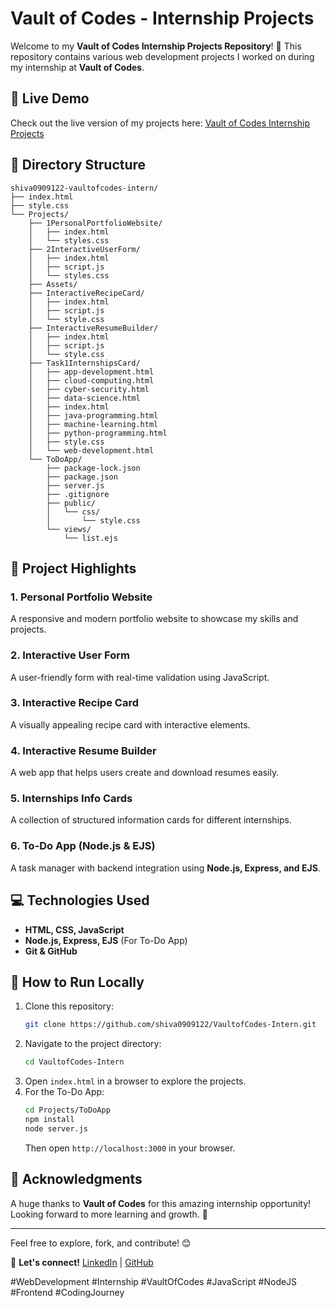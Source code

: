# Vault of Codes - Internship Projects

Welcome to my **Vault of Codes Internship Projects Repository**! 🚀 This repository contains various web development projects I worked on during my internship at **Vault of Codes**.

## 🔗 Live Demo
Check out the live version of my projects here: [Vault of Codes Internship Projects](https://shiva0909122.github.io/VaultofCodes-Intern/)

## 📂 Directory Structure
```
shiva0909122-vaultofcodes-intern/
├── index.html
├── style.css
└── Projects/
    ├── 1PersonalPortfolioWebsite/
    │   ├── index.html
    │   └── styles.css
    ├── 2InteractiveUserForm/
    │   ├── index.html
    │   ├── script.js
    │   └── styles.css
    ├── Assets/
    ├── InteractiveRecipeCard/
    │   ├── index.html
    │   ├── script.js
    │   └── style.css
    ├── InteractiveResumeBuilder/
    │   ├── index.html
    │   ├── script.js
    │   └── style.css
    ├── Task1InternshipsCard/
    │   ├── app-development.html
    │   ├── cloud-computing.html
    │   ├── cyber-security.html
    │   ├── data-science.html
    │   ├── index.html
    │   ├── java-programming.html
    │   ├── machine-learning.html
    │   ├── python-programming.html
    │   ├── style.css
    │   └── web-development.html
    └── ToDoApp/
        ├── package-lock.json
        ├── package.json
        ├── server.js
        ├── .gitignore
        ├── public/
        │   └── css/
        │       └── style.css
        └── views/
            └── list.ejs
```

## 🌟 Project Highlights
### 1. Personal Portfolio Website
A responsive and modern portfolio website to showcase my skills and projects.

### 2. Interactive User Form
A user-friendly form with real-time validation using JavaScript.

### 3. Interactive Recipe Card
A visually appealing recipe card with interactive elements.

### 4. Interactive Resume Builder
A web app that helps users create and download resumes easily.

### 5. Internships Info Cards
A collection of structured information cards for different internships.

### 6. To-Do App (Node.js & EJS)
A task manager with backend integration using **Node.js, Express, and EJS**.

## 💻 Technologies Used
- **HTML, CSS, JavaScript**
- **Node.js, Express, EJS** (For To-Do App)
- **Git & GitHub**

## 🚀 How to Run Locally
1. Clone this repository:
   ```bash
   git clone https://github.com/shiva0909122/VaultofCodes-Intern.git
   ```
2. Navigate to the project directory:
   ```bash
   cd VaultofCodes-Intern
   ```
3. Open `index.html` in a browser to explore the projects.
4. For the To-Do App:
   ```bash
   cd Projects/ToDoApp
   npm install
   node server.js
   ```
   Then open `http://localhost:3000` in your browser.

## 📌 Acknowledgments
A huge thanks to **Vault of Codes** for this amazing internship opportunity! Looking forward to more learning and growth. 🚀

---
Feel free to explore, fork, and contribute! 😊

📩 **Let's connect!** [LinkedIn](https://www.linkedin.com/in/your-profile/) | [GitHub](https://github.com/shiva0909122)

#WebDevelopment #Internship #VaultOfCodes #JavaScript #NodeJS #Frontend #CodingJourney
